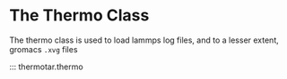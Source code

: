
# The Thermo Class
The thermo class is used to load lammps log files, and to a lesser extent, gromacs `.xvg` files

::: thermotar.thermo
